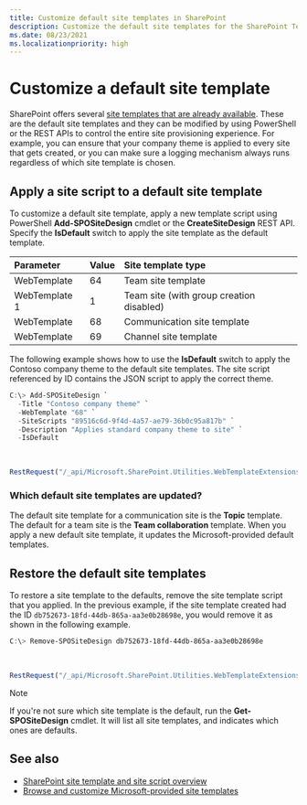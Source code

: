```yaml
---
title: Customize default site templates in SharePoint
description: Customize the default site templates for the SharePoint Team site or Communication site template.
ms.date: 08/23/2021
ms.localizationpriority: high
---
```


# Customize a default site template

SharePoint offers several [site templates that are already available](https://support.microsoft.com/office/apply-and-customize-sharepoint-site-templates-39382463-0e45-4d1b-be27-0e96aeec8398). These are the default site templates and they can be modified by using PowerShell or the REST APIs to control the entire site provisioning experience. For example, you can ensure that your company theme is applied to every site that gets created, or you can make sure a logging mechanism always runs regardless of which site template is chosen.

## Apply a site script to a default site template

To customize a default site template, apply a new template script using PowerShell **Add-SPOSiteDesign** cmdlet or the **CreateSiteDesign** REST API. Specify the **IsDefault** switch to apply the site template as the default template. 

| Parameter            | Value                | Site template type          |
| :------------------- | :------------------- |:----------------|
| WebTemplate  | 64 | Team site template |
| WebTemplate 1 | 1 | Team site (with group creation disabled) |
| WebTemplate    | 68 | Communication site template |
| WebTemplate    | 69 | Channel site template |


The following example shows how to use the **IsDefault** switch to apply the Contoso company theme to the default site templates. The site script referenced by ID contains the JSON script to apply the correct theme.

```powershell
C:\> Add-SPOSiteDesign `
  -Title "Contoso company theme" `
  -WebTemplate "68" `
  -SiteScripts "89516c6d-9f4d-4a57-ae79-36b0c95a817b" `
  -Description "Applies standard company theme to site" `
  -IsDefault
```

<br/>

```javascript
RestRequest("/_api/Microsoft.SharePoint.Utilities.WebTemplateExtensions.SiteScriptUtility.CreateSiteDesign", {info:{Title:"Contoso company theme", Description:"Applies standard company theme to site", SiteScriptIds:["89516c6d-9f4d-4a57-ae79-36b0c95a817b"],  WebTemplate:"68", IsDefault: true}});
```

### Which default site templates are updated?

The default site template for a communication site is the **Topic** template. The default for a team site is the **Team collaboration** template. When you apply a new default site template, it updates the Microsoft-provided default templates.


## Restore the default site templates

To restore a site template to the defaults, remove the site template script that you applied. In the previous example, if the site template created had the ID `db752673-18fd-44db-865a-aa3e0b28698e`, you would remove it as shown in the following example.

```powershell
C:\> Remove-SPOSiteDesign db752673-18fd-44db-865a-aa3e0b28698e
```

<br/>

```javascript
RestRequest("/_api/Microsoft.SharePoint.Utilities.WebTemplateExtensions.SiteScriptUtility.DeleteSiteDesign", {id:"db752673-18fd-44db-865a-aa3e0b28698e"});
```

> [!NOTE]
> If you're not sure which site template is the default, run the **Get-SPOSiteDesign** cmdlet. It will list all site templates, and indicates which ones are defaults.

## See also

- [SharePoint site template and site script overview](site-design-overview.md)
- [Browse and customize Microsoft-provided site templates](https://support.microsoft.com/office/apply-and-customize-sharepoint-site-templates-39382463-0e45-4d1b-be27-0e96aeec8398)
